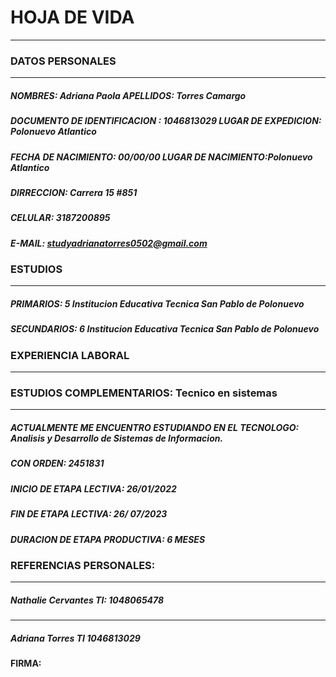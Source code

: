  # HOJA DE VIDA 
 ------

### DATOS PERSONALES 
--------------
##### NOMBRES:  Adriana Paola     APELLIDOS: Torres Camargo 
##### DOCUMENTO DE IDENTIFICACION :  1046813029     LUGAR DE EXPEDICION: Polonuevo Atlantico 
##### FECHA DE NACIMIENTO:  00/00/00     LUGAR DE NACIMIENTO:Polonuevo Atlantico 
##### DIRRECCION: Carrera 15 #851 
##### CELULAR: 3187200895 
##### E-MAIL: studyadrianatorres0502@gmail.com 
### ESTUDIOS 
-------------
##### PRIMARIOS: 5 Institucion Educativa Tecnica San Pablo de Polonuevo 
##### SECUNDARIOS: 6 Institucion Educativa Tecnica San Pablo de Polonuevo
### EXPERIENCIA LABORAL
------------
### ESTUDIOS COMPLEMENTARIOS: Tecnico en sistemas 
-----------------
##### ACTUALMENTE ME ENCUENTRO ESTUDIANDO EN EL TECNOLOGO: Analisis y Desarrollo de Sistemas de Informacion.
##### CON ORDEN: 2451831
##### INICIO DE ETAPA LECTIVA: 26/01/2022
##### FIN DE ETAPA LECTIVA: 26/ 07/2023 
##### DURACION DE ETAPA PRODUCTIVA: 6 MESES 
### REFERENCIAS PERSONALES: 
--------
##### Nathalie Cervantes  TI: 1048065478
--------
##### Adriana Torres  TI 1046813029
#### FIRMA: 
